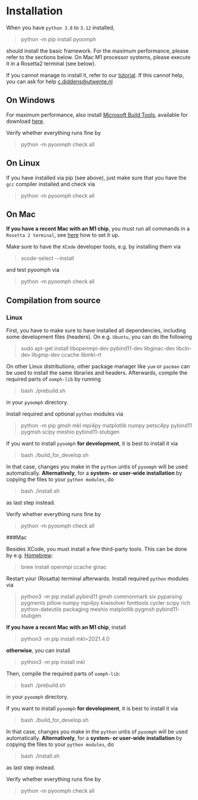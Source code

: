 # Installation

When you have `python 3.8` to `3.12` installed, 

> python -m pip install pyoomph

should install the basic framework. For the maximum performance, please refer to the sections below. 
On Mac M1 processor systems, please execute it in a Rosetta2 terminal (see below).

If you cannot manage to install it, refer to our [tutorial](https://pyoomph.readthedocs.io/). If this cannot help, you can ask for help c.diddens@utwente.nl

## On Windows

For maximum performance, also install [Microsoft Build Tools](https://docs.microsoft.com/visualstudio/msbuild/msbuild), available for download [here](https://aka.ms/vs/16/release/vs_buildtools.exe). 

Verify whether everything runs fine by 

> python -m pyoomph check all

## On Linux

If you have installed via pip (see above), just make sure that you have the `gcc` compiler installed and check via

> python -m pyoomph check all

## On Mac

**If you have a recent Mac with an M1 chip**, you must run all commands  in a `Rosetta 2 terminal`, see [here](https://www.courier.com/blog/tips-and-tricks-to-setup-your-apple-m1-for-development/) how to set it up.

Make sure to have the `XCode` developer tools, e.g. by installing them via

> xcode-select --install

and test pyoomph via

> python -m pyoomph check all


## Compilation from source


### Linux

First, you have to make sure to have installed all dependencies, including some development files (headers). On e.g. `Ubuntu`, you can do the following

> sudo apt-get install libopenmpi-dev pybind11-dev libginac-dev libcln-dev libgmp-dev ccache libmkl-rt 

On other Linux distributions, other package manager like `yum` or `pacman` can be used to install the same libraries and headers.
Afterwards, compile the required parts of `oomph-lib` by running 

> bash ./prebuild.sh

in your `pyoomph` directory. 

Install required and optional `python` modules via

> python -m pip gmsh mkl mpi4py matplotlib numpy petsc4py pybind11 pygmsh scipy meshio pybind11-stubgen

If you want to install `pyoomph` **for development**, it is best to install it via 

> bash ./build_for_develop.sh

In that case, changes you make in the `python` untis of `pyoomph` will be used automatically.
**Alternatively**, for a **system- or user-wide installation** by copying the files to your `python modules`, do

> bash ./install.sh

as last step instead.

Verify whether everything runs fine by 

> python -m pyoomph check all


###Mac

Besides XCode, you must install a few third-party tools. This can be done by e.g. [Homebrew](https://brew.sh):

> brew install openmpi ccache ginac

Restart your (Rosatta) terminal afterwards.
Install required `python` modules via

> python3 -m pip install pybind11 gmsh commonmark six pyparsing pygments pillow numpy mpi4py kiwisolver fonttools cycler scipy rich python-dateutils packaging meshio matplotlib pygmsh pybind11-stubgen

**If you have a recent Mac with an M1 chip**, install 

> python3 -m pip install mkl=2021.4.0

**otherwise**, you can install

> python3 -m pip install mkl

Then, compile the required parts of `oomph-lib`:

> bash ./prebuild.sh

in your `pyoomph` directory. 

If you want to install `pyoomph` **for development**, it is best to install it via 

> bash ./build_for_develop.sh

In that case, changes you make in the `python` untis of `pyoomph` will be used automatically.
**Alternatively**, for a **system- or user-wide installation** by copying the files to your `python modules`, do

> bash ./install.sh

as last step instead.

Verify whether everything runs fine by 

> python -m pyoomph check all

